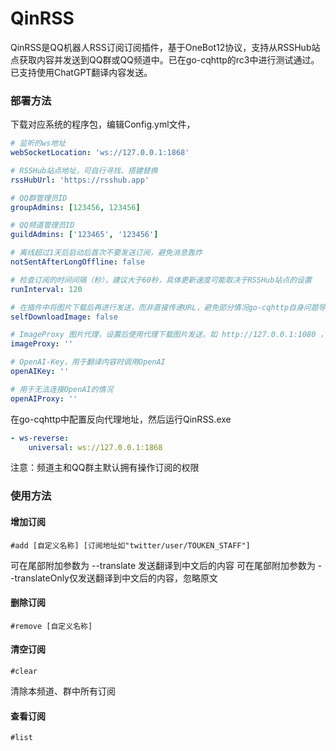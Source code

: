 # QinRSS
QinRSS是QQ机器人RSS订阅订阅插件，基于OneBot12协议，支持从RSSHub站点获取内容并发送到QQ群或QQ频道中。已在go-cqhttp的rc3中进行测试通过。
已支持使用ChatGPT翻译内容发送。

### 部署方法
下载对应系统的程序包，编辑Config.yml文件，

```yml
# 监听的ws地址
webSocketLocation: 'ws://127.0.0.1:1868'

# RSSHub站点地址，可自行寻找、搭建替换
rssHubUrl: 'https://rsshub.app'

# QQ群管理员ID
groupAdmins: [123456, 123456]

# QQ频道管理员ID
guildAdmins: ['123465', '123456']

# 离线超过1天后启动后首次不要发送订阅，避免消息轰炸
notSentAfterLongOffline: false

# 检查订阅的时间间隔（秒），建议大于60秒，具体更新速度可能取决于RSSHub站点的设置
runInterval: 120

# 在插件中将图片下载后再进行发送，而非直接传递URL，避免部分情况go-cqhttp自身问题导致的图片无法正常发送
selfDownloadImage: false

# ImageProxy 图片代理，设置后使用代理下载图片发送，如 http://127.0.0.1:1080 ，仅在SelfDownloadImage设置为true时可用
imageProxy: ''

# OpenAI-Key，用于翻译内容时调用OpenAI
openAIKey: ''

# 用于无法连接OpenAI的情况
openAIProxy: ''
```

在go-cqhttp中配置反向代理地址，然后运行QinRSS.exe

```yml
- ws-reverse:
    universal: ws://127.0.0.1:1868
```
注意：频道主和QQ群主默认拥有操作订阅的权限

### 使用方法

#### 增加订阅
```
#add [自定义名称] [订阅地址如"twitter/user/TOUKEN_STAFF"]
```
可在尾部附加参数为 --translate 发送翻译到中文后的内容
可在尾部附加参数为 --translateOnly仅发送翻译到中文后的内容，忽略原文

#### 删除订阅
```
#remove [自定义名称]
```

#### 清空订阅
```
#clear
```
清除本频道、群中所有订阅

#### 查看订阅
```
#list
```
